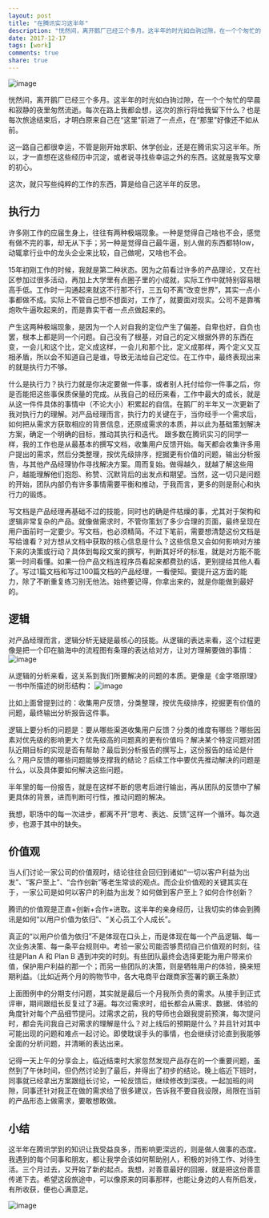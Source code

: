 ```yaml
---
layout: post
title: "在腾讯实习这半年"
description: "恍然间，离开鹅厂已经三个多月。这半年的时光如白驹过隙，在一个个匆忙的早晨和寂静的夜里匆然流逝。每次在路上我都会想，这次的旅行将给我留下什么？也是每次旅途结束后，才明白原来自己在“这里”前进了一点点，在“那里”好像还不如从前。"
date: 2017-12-17
tags: [work]
comments: true
share: true
---
```


![image](/images/cover/17-12-17.png)

恍然间，离开鹅厂已经三个多月。这半年的时光如白驹过隙，在一个个匆忙的早晨和寂静的夜里匆然流逝。每次在路上我都会想，这次的旅行将给我留下什么？也是每次旅途结束后，才明白原来自己在“这里”前进了一点点，在“那里”好像还不如从前。

这一路自己都很幸运，不管是刚开始求职、休学创业，还是在腾讯实习这半年。所以，才一直想在这些经历中沉淀，或者说寻找些幸运之外的东西。这就是我写文章的初心。

这次，就只写些纯粹的工作的东西，算是给自己这半年的反思。


## 执行力
许多刚工作的应届生身上，往往有两种极端现象。一种是觉得自己啥也不会，感觉有做不完的事，却无从下手；另一种是觉得自己最牛逼，别人做的东西都特low，动辄拿行业中的龙头企业来比较，自己做呢，又啥也不会。

15年初刚工作的时候，我就是第二种状态。因为之前看过许多的产品理论，又在社区参加过很多活动，再加上大学里有点圈子里的小成就，实际工作中就特别容易眼高手低。工作时一沟通起来就这不行那不行，三五句不离“改变世界”，其实一点小事都做不成。实际上不管自己想不想面对，工作了，就要面对现实。公司不是靠嘴炮吹牛逼吹起来的，而是靠实干者一点点做起来的。

产生这两种极端现象，是因为一个人对自我的定位产生了偏差。自卑也好，自负也罢，根本上都是同一个问题。自己没有了根基，对自己的定义根据外界的东西在变，一会儿和这个比，定义成这样，一会儿和那个比，定义成那样，两个定义又互相矛盾，所以会不知道自己是谁，导致无法给自己定位。在工作中，最终表现出来的就是执行力不够。

什么是执行力？执行力就是你决定要做一件事，或者别人托付给你一件事之后，你是否能把这些事保质保量的完成。从我自己的经历来看，工作中最大的成长，就是从这一件件具体的事情中（不论大小）积累起的自信。在鹅厂的半年又一次更新了我对执行力的理解。对产品经理而言，执行力的关键在于，当你经手一个需求后，如何把从需求方获取相应的背景信息，还原成需求的本质，并以此为基础策划解决方案，确定一个明确的目标，推动其执行和迭代。
跟多数在腾讯实习的同学一样，我的工作也是从最基本的撰写文档，收集用户反馈开始。每天都会收集许多用户提出的需求，然后分类整理，按优先级排序，挖掘更有价值的问题，输出分析报告，与其他产品经理协作寻找解决方案。周而复始。做得越久，就越了解这些用户，越能理解他们抱怨、称赞、沉默背后的出发点和期望。当然，这一切只是问题的开始，团队内部仍有许多事情需要平衡和推动，于我而言，更多的则是耐心和执行力的锻炼。

写文档是产品经理再基础不过的技能，同时也的确是件枯燥的事，尤其对于架构和逻辑非常复杂的产品。就像做需求时，不管你策划了多少合理的页面，最终呈现在用户面前时一定要少。写文档，也必须精简。不过下笔前，需要想清楚这份文档是写给谁看？对方想从文档中获取的核心信息是什么？这些信息又会如何影响对方接下来的决策或行动？具体到每段文案的撰写，判断其好坏的标准，就是对方能不能第一时间看懂。如果一份产品文档连程序员看起来都费劲的话，更别提给其他人看了。写过1篇文档和写过100篇文档的产品经理，一看便知。要提升这方面的能力，除了不断重复练习别无他法。始终要记得，你拿出来的，就是你能做到最好的。


## 逻辑
对产品经理而言，逻辑分析无疑是最核心的技能。从逻辑的表达来看，这个过程更像是把一个印在脑海中的流程图有条理的表达给对方，让对方理解要做的事情：
![image](/images/2017/12-17/业务流程图.png)

从逻辑的分析来看，这关系到我们所要解决的问题的本质。更像是《金字塔原理》一书中所描述的树形结构：
![image](/images/2017/12-17/树形图.png)

比如上面曾提到过的：收集用户反馈，分类整理，按优先级排序，挖掘更有价值的问题，最终输出分析报告这件事。

逻辑上要分析的问题是：要从哪些渠道收集用户反馈？分类的维度有哪些？哪些因素对优先级的影响更大？优先级高的问题真的更有价值吗？解决某个特定问题对团队近期目标的实现是否有帮助？最后到分析报告的撰写上，这份报告的结论是什么？用户反馈的哪些问题能够支撑我的结论？后续工作中要优先推动解决的问题是什么，以及具体要如何解决这些问题。

半年里的每一份报告，就是在这样不断的思考后进行输出，再从团队的反馈中了解更具体的背景，进而判断可行性，推动问题的解决。

我想，职场中的每一次进步，都离不开“思考、表达、反馈”这样一个循环。每次退步，也源于其中的缺失。


## 价值观
当人们讨论一家公司的价值观时，结论往往会回归到诸如“一切以客户利益为出发”、“客户至上”、“合作创新”等老生常谈的观点。而企业价值观的关键其实在于，一家公司是如何以客户的利益为出发？如何做到客户至上？如何合作创新？

腾讯的价值观是正直+创新+合作+进取。这半年的亲身经历，让我切实的体会到腾讯是如何“以用户价值为依归”、“关心员工个人成长”。

真正的“以用户价值为依归”不是体现在口头上，而是体现在每一个产品逻辑、每一次业务决策、每一条平台规则中。考验一家公司能否够贯彻自己价值观的时刻，往往是Plan A 和 Plan B 遇到冲突的时刻。有些团队最终会选择更能为用户带来价值，保护用户利益的那一个；而另一些团队的决策，则是牺牲用户的体验，换来短期利益。（比如近两个月的购物节中，各大电商平台跟商家签署的霸王条款）

上面图例中的分期支付问题，其实就是最后一个月我所负责的需求。从接手到正式评审，期间跟组长反复过了3遍。每次过需求时，组长都会从需求、数据、体验的角度针对每个产品细节提问。过需求之前，我的导师也会跟我提前预演，每次提问时，都会先问我自己对需求的理解是什么？对上线后的预期是什么？并且针对其中可能出现的问题和难点一起讨论。即使耽误手头的事情，也会继续讨论直到我能够全面的分析问题，并清晰的表达出来。

记得一天上午的分享会上，临近结束时大家忽然发现产品存在的一个重要问题，虽然到了午休时间，但仍然讨论到了最后，并得出了初步的结论。晚上临近下班时，同事就已经拿出方案跟组长讨论，一轮反馈后，继续修改到深夜。一起加班的间隙，同事还针对我正在做的需求给了很多建议，告诉我不要自我设限，局限在当前的产品形态上做需求，要敢想敢做。


## 小结
这半年在腾讯学到的知识让我受益良多，而影响更深远的，则是做人做事的态度。我遇到的每个同事和朋友，都让我学会该如何帮助别人，积极的对待工作、对待生活。三个月过去，又开始了新的起点。我想，对善意最好的回报，就是把这份善意传递下去。希望这段旅途中，可以像原来的同事那样，也能让身边的人有所启发，有所收获，便也心满意足。


![image](/images/OneSentence/17-12-17.png)
